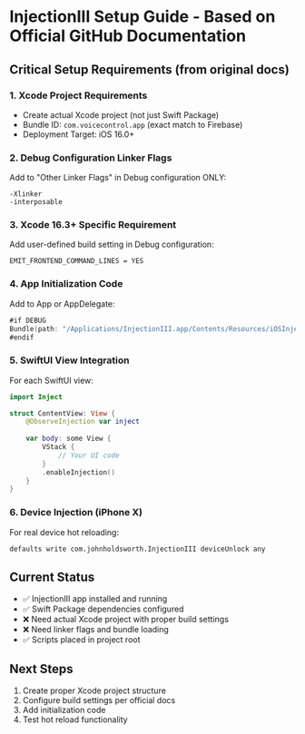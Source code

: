 # InjectionIII Setup Guide - Based on Official GitHub Documentation

## Critical Setup Requirements (from original docs)

### 1. Xcode Project Requirements
- Create actual Xcode project (not just Swift Package)
- Bundle ID: `com.voicecontrol.app` (exact match to Firebase)
- Deployment Target: iOS 16.0+

### 2. Debug Configuration Linker Flags
Add to "Other Linker Flags" in Debug configuration ONLY:
```
-Xlinker
-interposable
```

### 3. Xcode 16.3+ Specific Requirement
Add user-defined build setting in Debug configuration:
```
EMIT_FRONTEND_COMMAND_LINES = YES
```

### 4. App Initialization Code
Add to App or AppDelegate:
```swift
#if DEBUG
Bundle(path: "/Applications/InjectionIII.app/Contents/Resources/iOSInjection.bundle")?.load()
#endif
```

### 5. SwiftUI View Integration
For each SwiftUI view:
```swift
import Inject

struct ContentView: View {
    @ObserveInjection var inject
    
    var body: some View {
        VStack {
            // Your UI code
        }
        .enableInjection()
    }
}
```

### 6. Device Injection (iPhone X)
For real device hot reloading:
```bash
defaults write com.johnholdsworth.InjectionIII deviceUnlock any
```

## Current Status
- ✅ InjectionIII app installed and running
- ✅ Swift Package dependencies configured
- ❌ Need actual Xcode project with proper build settings
- ❌ Need linker flags and bundle loading
- ✅ Scripts placed in project root

## Next Steps
1. Create proper Xcode project structure
2. Configure build settings per official docs
3. Add initialization code
4. Test hot reload functionality
